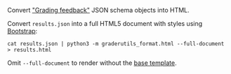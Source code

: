 Convert ["Grading feedback"](schemas/grading_feedback.schema.json) JSON schema objects into HTML.

Convert `results.json` into a full HTML5 document with styles using [Bootstrap](https://getbootstrap.com/docs/4.1/getting-started/introduction/):
```
cat results.json | python3 -m graderutils_format.html --full-document > results.html
```
Omit `--full-document` to render without the [base template](templates/base.html).
